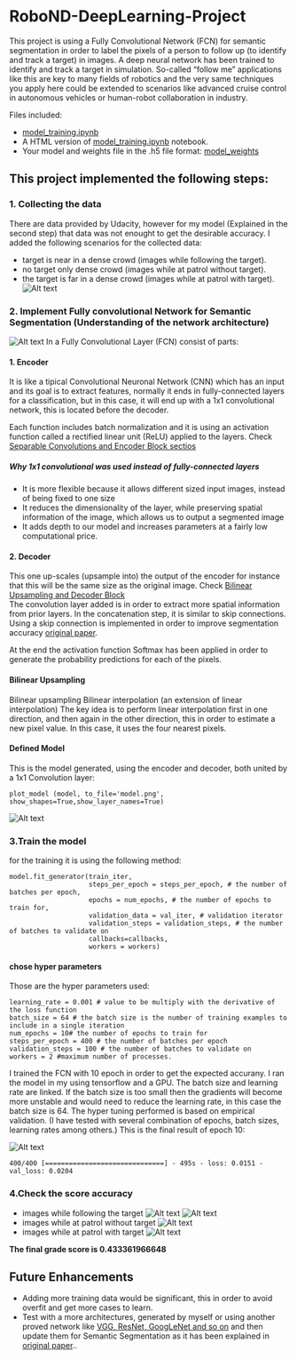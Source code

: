 # RoboND-DeepLearning-Project
This project is using a Fully Convolutional Network (FCN) for semantic segmentation  in order to label the pixels of a person to follow  up (to identify and track a target) in images. A  deep neural network  has been trained to identify and track a target in simulation. So-called “follow me” applications like this are key to many fields of robotics and the very same techniques you apply here could be extended to scenarios like advanced cruise control in autonomous vehicles or human-robot collaboration in industry.

Files included: 
* [model_training.ipynb](/code/model_training.ipynb)
* A HTML version of [model_training.ipynb](model_training.html) notebook.
* Your model and weights file in the .h5 file format: [model_weights](data/weights)

## This project implemented the following steps:
### 1. Collecting the data 
There are data provided by Udacity, however for my model (Explained in the second step) that data was not enought to get the desirable accuracy. I added the following scenarios for the collected data:
* target is near in a dense crowd (images while following the target).
* no target only dense crowd (images while at patrol without target).
* the target is far in a dense crowd (images while at patrol with target).
![Alt text](/images/capture_data1.png)

### 2. Implement Fully convolutional Network for Semantic Segmentation (Understanding of the network architecture)
![Alt text](/images/fcn.png)
In a Fully Convolutional Layer (FCN) consist of  parts:

#### 1. Encoder
It is like a tipical Convolutional Neuronal Network (CNN) which has an input and its goal is to extract features, normally it ends in fully-connected layers for a classification, but in this case, it will end up with a 1x1 convolutional network, this is located before the decoder.

Each function includes batch normalization and it is using an activation function called a rectified linear unit (ReLU) applied to the layers. Check [Separable Convolutions and Encoder Block sectios](/code/model_training.ipynb) 

##### Why 1x1 convolutional was used instead of fully-connected layers
* It is more flexible because it allows different sized input images, instead of being fixed to one size
* It reduces the dimensionality of the layer, while preserving spatial information of the image, which allows us to output a segmented image
* It adds depth to our model and increases parameters at a fairly low computational price.

#### 2. Decoder
This one up-scales (upsample into) the output of the encoder for instance that this will be the same size as the original image. Check 
[Bilinear Upsampling and Decoder Block](/code/model_training.ipynb)  
The convolution layer  added is in order to extract more spatial information from prior layers. In the concatenation step, it is similar to skip connections. Using a skip connection is implemented in order to improve segmentation accuracy [original paper](https://people.eecs.berkeley.edu/~jonlong/long_shelhamer_fcn.pdf).

At the end the activation function Softmax has been applied in order to generate the probability predictions for each of the pixels.

#### Bilinear Upsampling
Bilinear upsampling Bilinear interpolation (an extension of linear interpolation) The key idea is to perform linear interpolation first in one direction, and then again in the other direction, this in order to estimate a new pixel value. In this case, it uses the four nearest pixels.

#### Defined Model
This is the model generated, using the encoder and decoder, both united by a 1x1 Convolution layer:
```
plot_model (model, to_file='model.png', show_shapes=True,show_layer_names=True)
```
![Alt text](/code/model.png)

### 3.Train the model 
for the training it is using the following method:
```
model.fit_generator(train_iter,
                    steps_per_epoch = steps_per_epoch, # the number of batches per epoch,
                    epochs = num_epochs, # the number of epochs to train for,
                    validation_data = val_iter, # validation iterator
                    validation_steps = validation_steps, # the number of batches to validate on
                    callbacks=callbacks,
                    workers = workers)
```
#### chose hyper parameters
Those are the hyper parameters used:
```
learning_rate = 0.001 # value to be multiply with the derivative of the loss function
batch_size = 64 # the batch size is the number of training examples to include in a single iteration
num_epochs = 10# the number of epochs to train for 
steps_per_epoch = 400 # the number of batches per epoch
validation_steps = 100 # the number of batches to validate on 
workers = 2 #maximum number of processes.
```
I trained the FCN with 10 epoch in order to get the expected accurany. I ran the model in my using tensorflow and a GPU. The  batch size and learning rate are linked. If the batch size is too small then the gradients will become more unstable and would need to reduce the learning rate, in this case the batch size is 64. The hyper tuning performed is based on empirical validation. (I have tested with several combination of epochs, batch sizes, learning rates among others.)
This is the final result of epoch 10:

![Alt text](/images/epoch10.png)
```
400/400 [==============================] - 495s - loss: 0.0151 - val_loss: 0.0204
```
### 4.Check the score accuracy
* images while following the target
![Alt text](/images/following_target.png)
![Alt text](/images/following_target1.png)
* images while at patrol without target
![Alt text](/images/patrol_with_targer.png)
* images while at patrol with target
![Alt text](/images/patrol_without_target.png)

**The final grade score is  0.433361966648**

## Future Enhancements
* Adding more training data would be significant, this in order to avoid overfit and get more cases to learn.
* Test with a more architectures, generated by myself or using another proved network like [VGG, ResNet, GoogLeNet and so on](https://medium.com/@siddharthdas_32104/cnns-architectures-lenet-alexnet-vgg-googlenet-resnet-and-more-666091488df5) and then update them for Semantic Segmentation as it has been explained in [original paper](https://people.eecs.berkeley.edu/~jonlong/long_shelhamer_fcn.pdf).. 
